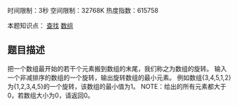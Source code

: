 时间限制：3秒 空间限制：32768K 热度指数：615758

本题知识点： [查找](https://www.nowcoder.com/questionCenter?questionTypes=000100&mutiTagIds=589) [数组](https://www.nowcoder.com/questionCenter?questionTypes=000100&mutiTagIds=578)

## 题目描述

把一个数组最开始的若干个元素搬到数组的末尾，我们称之为数组的旋转。 输入一个非减排序的数组的一个旋转，输出旋转数组的最小元素。 例如数组{3,4,5,1,2}为{1,2,3,4,5}的一个旋转，该数组的最小值为1。 NOTE：给出的所有元素都大于0，若数组大小为0，请返回0。

